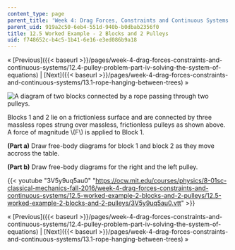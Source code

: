 ```yaml
---
content_type: page
parent_title: 'Week 4: Drag Forces, Constraints and Continuous Systems'
parent_uid: 919a2c50-6eb4-551d-940b-b0dbab2356f0
title: 12.5 Worked Example - 2 Blocks and 2 Pulleys
uid: f748652c-b4c5-1b41-6e16-e3ed086b9a18
---
```


« [Previous]({{< baseurl >}}/pages/week-4-drag-forces-constraints-and-continuous-systems/12.4-pulley-problem-part-iv-solving-the-system-of-equations) | [Next]({{< baseurl >}}/pages/week-4-drag-forces-constraints-and-continuous-systems/13.1-rope-hanging-between-trees) »

![A diagram of two blocks connected by a rope passing through two pulleys.](BASEURL_PLACEHOLDER/resources/jsinput_freebodydraw_blocks_connected_by_moveable_pulleys_setup)

Blocks 1 and 2 lie on a frictionless surface and are connected by three massless ropes strung over massless, frictionless pulleys as shown above. A force of magnitude \\(F\\) is applied to Block 1.

**(Part a)** Draw free-body diagrams for block 1 and block 2 as they move accross the table.

**(Part b)** Draw free-body diagrams for the right and the left pulley.

{{< youtube "3V5y9uq5au0" "https://ocw.mit.edu/courses/physics/8-01sc-classical-mechanics-fall-2016/week-4-drag-forces-constraints-and-continuous-systems/12.5-worked-example-2-blocks-and-2-pulleys/12.5-worked-example-2-blocks-and-2-pulleys/3V5y9uq5au0.vtt" >}}

« [Previous]({{< baseurl >}}/pages/week-4-drag-forces-constraints-and-continuous-systems/12.4-pulley-problem-part-iv-solving-the-system-of-equations) | [Next]({{< baseurl >}}/pages/week-4-drag-forces-constraints-and-continuous-systems/13.1-rope-hanging-between-trees) »
